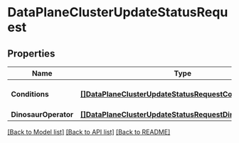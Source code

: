 # DataPlaneClusterUpdateStatusRequest

## Properties

Name | Type | Description | Notes
------------ | ------------- | ------------- | -------------
**Conditions** | [**[]DataPlaneClusterUpdateStatusRequestConditions**](DataPlaneClusterUpdateStatusRequest_conditions.md) | The cluster data plane conditions | [optional] 
**DinosaurOperator** | [**[]DataPlaneClusterUpdateStatusRequestDinosaurOperator**](DataPlaneClusterUpdateStatusRequest_dinosaurOperator.md) |  | [optional] 

[[Back to Model list]](../README.md#documentation-for-models) [[Back to API list]](../README.md#documentation-for-api-endpoints) [[Back to README]](../README.md)


